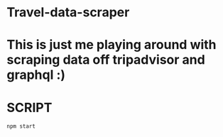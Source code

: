 # Travel-data-scraper
This is just me playing around with scraping data off tripadvisor and graphql :)
=======

# SCRIPT
`npm start`

